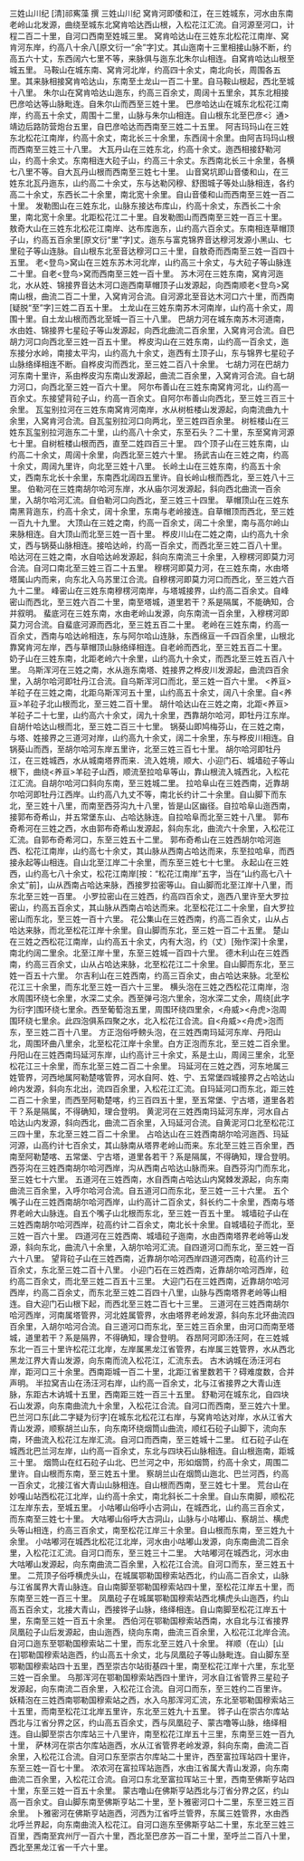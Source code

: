 三姓山川纪
  [清]祁寯藻  撰
三姓山川纪
    窝肯河即倭和江，在三姓城东，河水由东南老岭山北发源，曲绕至城东北窝肯哈达西山根，入松花江汇流。自河源至河口，计程二百二十里，自河口西南至姓城三里。
    窝肯哈达山在三姓东北松花江南岸、窝肯河东岸，约高八十余八[原文衍一“余”字]丈。其山迤南十三里相接山脉不断，约高五六十丈，东西阔六七里不等，来脉俱与迤东北朱尔山相连。自窝肯哈达山根至城五里。
    马鞍山在城东南、窝肯河北岸，约高四十余丈，南北向长，周围各五里。其来脉相接窝肯哈达山，东南至土龙山一百二十里。自马鞍山根起，西北至城十八里。
    朱尔山在窝肯哈达山迤东，约高三百余丈，周阔十五里余，其东北相接巴彦哈达等山脉毗连。自朱尔山而西至三姓十里。
    巴彦哈达山在城东北松花江南岸，约高五十余丈，周围十二里，山脉与朱尔山相连。自山根东北至巴彦<氵通>靖边后路防营炮台五里，自巴彦哈达而西南至三姓二十五里。
    阿吉玛玛山在三姓东北松花江南岸，约高十余丈，南北长三十余里，东西阔十余里。由阿吉玛玛山根而西南至三姓三十八里。
    大瓦丹山在三姓东北，约高十余丈。迤西相接舒勒河山，约高十余丈。东南相连大砬子山，约高三十余丈。东西南北长三十余里，各横七八里不等。自大瓦丹山根而西南至三姓七十里。
山音窝坑即山音倭和山，在三姓东北瓦丹迤东，山约高二十余丈，东与达勒冈穆、舒图城子等处山脉相连，各约高二十余丈，东西长二十余里，南北宽十余里。自山音倭和山而西南至三姓一百二十里。
    发勒图山在三姓东北，山脉东接达布库山，约高十余丈，东西长二十余里，南北宽十余里。北距松花江二十里。自发勒图山而西南至三姓一百三十里。
    敖奇大山在三姓东北松花江南岸、达布库迤东，山约高六百余丈。东南相连草帽顶子山，约高五百余里[原文衍“里”字]丈。迤东与富克锦界音达穆河发源小黑山、七里砬子等山连脉。自山根东北至音达穆河口三十里，自敖奇而西南至三姓一百四十五里。
    老<登鸟>窝山在三姓东苏木河北岸，山约高三十余丈，与大砬子等山脉连二十里。自老<登鸟>窝而西南至三姓一百十里。
    苏木河在三姓东南，窝肯河迤北，水从姓、锦接界音达木河口迤西南草帽顶子山发源起，向西南顺老<登鸟>窝南山根，曲流二百二十里，入窝肯河合流。自河源北至音达木河口六十里，而西南[疑脱“至”字]三姓二百五十里。
    土龙山在三姓东南苏木河南岸，山约高十余丈，周围十里。自土龙山根而西北至城一百三十八里。
    巴胡力河在城东南苏木河道南，水由姓、锦接界七星砬子等山发源起，向西北曲流二百余里，入窝肯河合流。自巴胡力河口向西北至三姓一百五十里。
    桦皮沟山在三姓东南，山约高一百余丈，迤东接分水岭，南接太平沟，山约高九十余丈，迤西有土顶子山，东与锦界七星砬子山脉络绎相连不断。自桦皮沟而西北，至三姓二百八十余里。
    七胡力河在巴胡力河东南十里许，系由桦皮沟东南山发源起，曲流二百余里，入窝肯河合流。自七胡力河口，向西北至三姓一百六十里。
    阿尔布善山在三姓东南窝肯河北，山约高一百余丈。东接望背砬子山，约高一百余丈。自阿尔布善山向西北，至三姓三百三十余里。
    瓦玺别拉河在三姓东南窝肯河南岸，水从树桩楼山发源起，向南流曲九十余里，入窝肯河合流。自瓦玺别拉河口向两北，至三姓四百余里。
    树桩楼山在三姓东瓦玺别拉河迤东二十里，山约高八十余丈，东至石头？二十里，东至窝肯河源七十里。自树桩楼山根而西，直至二姓四百三十里。
    四个顶子山在三姓东南，山约高二十余丈，周阔十余里，向西北至三姓六十里。
    扬武吉山在三姓之南，约高十余丈，周阔九里许，向北至三姓十八里。
    长岭土山在三姓东南，约高五十余丈，西南东北长十余里，东南西北阔四五里许。自长岭山根而西北，至三姓八十三里。
    伯勒河在三姓南胡尔哈河东岸，水从庙尔河发源起，斜向西北曲流一百余里，入胡尔哈河汇流。自伯勒河口向西北，至三姓三十四里。
    草帽顶山在三姓东南黑背迤东，约高十余丈，阔十余里，东南与老岭接连。自草帽顶而西北，至三姓一百九十九里。
    大顶山在三姓之南，约高一百余丈，阔二十余里，南与高尔岭山来脉相连。自大顶山而北至三姓一百十里。
    桦皮川山在二姓之南，山约高九十余丈，西与锅葵山脉相连。接哈达岭，约高一百余丈，而西北至三姓二百八十里。
    哈达河在三姓之南，水自哈达岭发源起，斜向东南流三十余里，入穆楞河即莫力河合流。自河口南北至三姓三百二十五里。
穆楞河即莫力河，在三姓东南，水由塔塔属山内而来，向东北入乌苏里江合流。自穆楞河即莫力河口而西北，至三姓六百九十二里。
    峰密山在三姓东南穆楞河南岸，与塔城接界，山约高二百余丈。自峰密山而西北，至三姓六百二十里，南至塔城，道里若干？系是隔属，不能确知，合并叙明。
    蜚底河在三姓东南，水由老岭山发源，向东南流一百余里，入穆楞河即莫力河合流。自蜚底河源而西北，至三姓五百二十里。
    老岭在三姓东南，约高一百余丈，西南与哈达岭相连，东与阿尔哈山连脉，东西绵亘一千四百余里，山根北靠窝肯河左岸，西与草帽顶山脉络绎相连。自老岭而西北，至三姓五百二十里。
    奶子山在三姓东南，北距老岭六十余里，山约高九十余丈，而西北至三姓五百八十里。
    乌斯浑河在三姓之南，水从迤东南塔、姓接界之桦皮川发源起，曲流四百余里，入胡尔哈河即牡丹江合流。自乌斯浑河口而北，至三姓一百六十里。
    <养亘>羊砬子在三姓之南，北距乌斯浑河五十里，山约高五十余丈，阔八十余里。自<养亘>羊砬子北山根而北，至三姓二百十里。
    胡什哈达山在三姓之南，北距<养亘>羊砬子二十七里，山约高六十余丈，阔九十余里，西靠胡尔哈河，即牡丹江东岸。自胡什哈达山根而北，至三姓二百三十七里。
    锅葵山即鸠梅芬山，在三姓之南，与塔、姓接界之三道河对岸，山约高九十余丈，阔二十余里，东与桦皮川相连。自锅葵山而西，至胡尔哈河东岸五里许，北至三姓三百七十里。
    胡尔哈河即牡丹江，在三姓城西，水从城南塔界而来．流入姓境，顺大、小迎门石、城墙砬子等山根下，曲绕<养亘>羊砬子山西，顺流至拉哈阜等山，靠山根流入城西北，入松花江汇流。自胡尔哈河口斜向东南，至三姓城二里。
    拉哈阜山在三姓西南，近靠胡尔哈河即牡丹江西岸。山约高八九丈不等，南北长约计二十余里。自山脚下而东北，至三姓十八里，而南至西芬沟九十八里，皆是山区幽径。自拉哈阜山迤西南，接郭布奇希山，并五常堡东山、占哈达脉连。自拉哈阜而北至三姓十八里。
    郭布奇希河在三姓之西，水由郭布奇希山发源起，斜向东北，曲流六十余里，入松花江汇流。自郭布奇希河口，东至三姓五十二里。
    郭布奇希山在三姓西胡尔哈河迤西、松花江南岸，山约高七十余丈，其山脉从西南占哈达而来，东至拉哈阜，而西接永起等山相连。自山北至江岸二十余里，而东至三姓七十七里。
    永起山在三姓西，山约高七八十余丈，松花江南岸[按：“松花江南岸”五字，当在“山约高七八十余丈”前]，山从西南占哈达来脉，西接罗拉密等山。自山脚而北至江岸十八里，而东北至三姓一百里。
    小罗拉密山在三姓西，约高四百余丈，迤西八里许至大罗拉密山，约高五百余丈，其山脉从西南占哈达而来。北至松花江二十余里，自大罗拉密山而东北，至三姓一百十六里。
    花公集山在三姓西南，约高二百余丈，山从占哈达来脉，而北至松花江岸十余里。自山脚而东北，至三姓一百二十五里。
    楚山在三姓之西松花江南岸，山约高五十余丈，内有大泡，约（丈）[殆作深]十余里，南北约阔二里余。北至江岸十里，东至三姓城一百四十六里。
    德木利山在三姓西南，约高三百余丈，山从占哈达来脉，北至松花江二十余里。自山脚而东北，至三姓一百五十六里。
    尔吉利山在三姓西南，约高三百余丈，由占哈达来脉。北至松花江三十余里，而东北至三姓一百六十三里。
    横头泡在三姓之西松花江南岸，泡水周围环绕七余里，水深二丈余。西至弹弓泡六里余，泡水深二丈余，周绕[此字为衍字]围环绕七里余。西至葡萄泡五里，周围环绕四里余，<舟威><舟虎>泡周围环绕七里余。此四泡俱系四聚之水，北入松花江合流。自<舟威><舟虎>泡而东，至三姓二百十八里。
    方正泡俗呼鳑头泡，在三姓西南玛延河东岸、丹阳山北，周围环曲八里余，北至松花江岸十余里。白方正泡而东北，至三姓二百余里。
    丹阳山在三姓西南玛延河东岸，山约高计三十余丈，系是土山，周阔三里余，北至松花江三十余里，而东北至三姓二百二十余里。
    玛延河在三姓之西，河东地属三姓管界，河西地属阿勒楚喀管界，河水自阿、姓、宁、五常堡四城接界之占哈达山岭内发源，斜向东北出，流四百余里，入松花江汇流。自玛延河口而东北，距三姓二百二十余里，而西至阿勒楚喀，约三百四五十里，至五常堡、宁古塔，道里各若干？系是隔属，不得确知，理合登明。
    黄泥河在三姓西南玛延河东岸，河水自占哈达山内发源，斜向西北，曲流二百余里，入玛延河合流。自黄泥河口北至松花江三四十里，东北至三姓二百二十余里。
    占哈达山在三姓西南胡尔哈河迤西、玛延河源，山高约计七百余丈，其山脉南从塔界老岭山而来。东北至三姓三百余里，西南至阿勒楚喀、五常堡、宁古塔，道里各若干？系是隔属，不得确知，理合登明。
    西芬沟在三姓西南胡尔哈河西岸，沟从西南占哈达山脉而来。自西芬沟门而东北，至三姓七十六里。
    五道河在三姓西南，水自西南占哈达山内窝棘发源起，向东南曲流三百余里，入呼尔哈河合流。自五道河口而东北，至三姓一三十六里。
    五个嘴子山在三姓西南胡尔哈河西岸，山约高计二百余丈，斜长约二十余里，西南与塔界老岭大山脉连。自五个嘴子山北根而东北，至三姓一百五十里。
    城墙砬子山在三姓西南胡尔哈河西岸，砬高约计二百余丈，南北长十余里。自城墙砬子而北，至三姓一百六十里。
    四道河在三姓西南、城墙砬子迤南，水由西南塔界老岭等山发源，斜向东北，曲流八十余里，入胡尔哈河汇流。自四道河口而东北，至三姓一百六十八里。
    望背砬子山在三姓西南，近靠胡尔哈河西岸四道河西南，砬高约计三百余丈，东北至三姓二百十八里。
    小迎门石在三姓西南，近靠胡尔哈河西岸，砬约高二百余丈，而北至三姓二百五十三里。
    大迎门石在三姓西南，近靠胡尔哈河西岸，约高二百余丈，而东北至三姓二百四十八里，山脉与西南塔界老岭等山相连。自大迎门石山根下起，而西北至三姓二百七十三里。
    三道河在三姓西南胡尔哈河西岸，河南属塔管界，河北姓属管界，水由塔界老岭发源，斜向东北环曲流四百余里，入胡尔哈河合流。自三道河口而东北，至三姓三百余里，由河口而南至塔城，道里若干？系是隔界，不得确知，理合登明。
    吞昂阿河即汤汪阿，在三姓城东北一百三十里许松花江北岸，左岸属黑龙江省管界，右岸属三姓管界，水从西北黑龙江界大青山发源，向东南而流入松花江，汇流东去。
    古木讷城在汤汪河右岸，距河口三十余里。西南距城一百二十里，北距江省里数若干？碍难度数，合并声明。
    半拉窝吉山在汤汪河右岸，山约高一百余丈，北与江省接界之大青山连脉，东距古木讷城十五里，西南距三姓一百三十五里。
    舒勒河在城东北，自四块石山发源，向东南曲流九十余里，入松花江合流。自河口而西南，至三姓六十里。
    巴兰河口东[此二字疑为衍字]在城东北松花江右岸，与窝肯哈达对岸，水从江省大青山发源，顺察胡兰山东，向东南环绕烟筒山曲流，顺红石砬子山脚下，流向东南，环曲流入松花江左岸汇流。自河口而西南，至三姓城十二里。
    红石砬子山在城西北巴兰河左岸，山约高一百余丈，东北与四块石山脉相连。自山根迤南，距城三十里。
    烟筒山在红石砬子山北、巴兰河之中，形如烟筒，约高十余丈，周围二里许。自山根而东南，至三姓五十里。
    察胡兰山在烟筒山迤北、巴兰河西，约高一百余丈，北接江省大青山山脉相连。自山根而西南，至三姓七十里。
    荒台山在妙嘎山站西松花江北岸，山约高十余丈，南北斜长二十余里。自山东南脚，顺松花江左岸东去，至城五里。
    小咕嘟山俗呼小古洞山，在城西北，山约高三百余丈，而东南至三姓七十里。
    大咕嘟山俗呼大古洞山，山脉与小咕嘟山、察胡兰、横虎头等山相连，约高三百余丈，南至松花江岸三十余里。自山根而东南，至三姓九十余里。
    小咕嘟河在城西北松花江北岸，河水由小咕嘟山发源，向东南曲流二百余里，入松花江汇流。自河口而东，至三姓三十二里。
    大咕嘟河在城西北，河水由大咕嘟山发源起，向东南曲流二百余里，入松花江合流。自河口而东，至三姓五十里。
    二荒顶子俗呼横虎头山，在城属鄂勒国穆索站西北，约山高二百余丈，山脉与江省属界大青山脉连。自山南脚至鄂勒国穆索站四十里，至松花江岸五十里，而东南至三姓一百三十里。
凤凰砬子在城属鄂勒国穆索站西北横虎头山迤西，约山高五百余丈，北接大青山，西接铧子山脉，络绎相连。自山南脚至松花江岸五十里，东南至三姓一百五十余里。
    西伯河在鄂勒国穆索站西南，水自北与江省接界凤凰砬子山后发源起，由山迤西，绕向东南，曲流三百余里，入松花江北岸合流。自河口迤东至鄂勒国穆索站二十里，而东北至三姓八十余里。
    祥顺（在山）[山在]鄂勒国穆索站迤西，约山高五十余丈，北与凤凰砬子等山脉毗连。自山脚东至鄂勒国穆索站四十五里，西至崇古尔站街基四十里，南至松花江岸十六里，东北至三姓一百余里。
    乌那浑河在鄂勒国穆索站西四十里许，河水自江省管界三星砬子发源起，向东南流二百余里，入松花江合流。自河口而东，至三姓约二百里许。
    妖精泡在三姓西南鄂勒国穆索站之西，水入乌那浑河汇流，东北至鄂勒国穆索站三十五里，而南至松花江北岸五里许，东北至三姓九十五里。
    铧子山在崇古尔库站西北与江省分界之区，约山高五百余丈，西与凤凰砬子、蒙古噜等山脉，络绎相连。自山脚至崇古尔库站三十八里许，南至松花江岸五十三里，东南至三姓一百九十里，
    萨林河在崇古尔库站迤西，水从江省管界老岭发源，斜向东南，曲流二百余里，入松花江合流。自河口东至崇古尔库站二十里许，西至富拉珲站四十里许，东至三姓一百七十里。
    浓浓河在富拉珲站迤西，水由江省属大青山发源，向东南曲流二百余里，入松花江合流。自河口东北至富拉珲站三十里，西南至佛斯亨站四十里，东至三姓一百五十余里。
    蒙古噜山在佛斯亨站西北与汀省分界之区，约山高一百余丈。自山脚东南至佛斯亨站二十里，至卜雅密河口十二里，东至三姓三百余里。
   卜雅密河在佛斯亨站迤西，河西为江省呼兰管界，东属三姓管界，水由西北呼兰界起，向东南曲流入松花江。自河口迤东至佛斯亨站二十里，东北至三姓三百里，西南至宾州厅一百六十里，西北至巴彦苏一百二十里，至呼兰二百八十里，西北至黑龙江省一千六十里。
